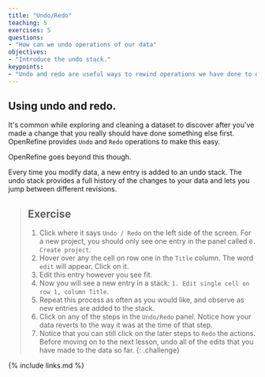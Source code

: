 ```yaml
---
title: "Undo/Redo"
teaching: 5
exercises: 5
questions:
- "How can we undo operations of our data"
objectives:
- "Introduce the undo stack."
keypoints:
- "Undo and redo are useful ways to rewind operations we have done to our data"
---
```


## Using undo and redo.

It's common while exploring and cleaning a dataset to discover after you've made a change that you
really should have done something else first.
OpenRefine provides `Undo` and `Redo` operations to make this easy.

OpenRefine goes beyond this though.

Every time you modify data, a new entry is added to an undo stack.
The undo stack provides a full history of the changes
to your data and lets you jump between different revisions.

> ## Exercise
>
> 1. Click where it says `Undo / Redo` on the left side of the screen.
>    For a new project, you should only see one entry in the panel called `0. Create project`.
> 2. Hover over any the cell on row one in the `Title` column. The word `edit` will appear. Click on it.
> 3. Edit this entry however you see fit.
> 4. Now you will see a new entry in a stack: `1. Edit single cell on row 1, column Title`.
> 5. Repeat this process as often as you would like, and observe as new entries are added to the stack.
> 6. Click on any of the steps in the `Undo/Redo` panel. Notice how your data reverts to the way
>    it was at the time of that step.
> 7. Notice that you can still click on the later steps to `Redo` the actions.
>    Before moving on to the next lesson, undo all of the edits that you have made to the data so far.
{: .challenge}

{% include links.md %}
